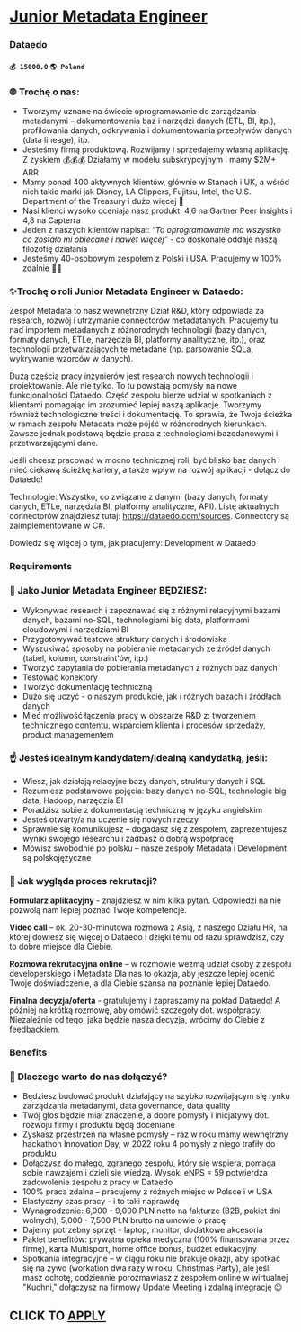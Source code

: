 # [Junior Metadata Engineer](https://www.remotewlb.com/apply/junior-metadata-engineer)  
### Dataedo  
#### `💰 15000.0` `🌎 Poland`  

### 🌐 Trochę o nas:

  * Tworzymy uznane na świecie oprogramowanie do zarządzania metadanymi – dokumentowania baz i narzędzi danych (ETL, BI, itp.), profilowania danych, odkrywania i dokumentowania przepływów danych (data lineage), itp. 
  * Jesteśmy firmą produktową. Rozwijamy i sprzedajemy własną aplikację. Z zyskiem 💰💰💰 Działamy w modelu subskrypcyjnym i mamy $2M+ ARR 
  * Mamy ponad 400 aktywnych klientów, głównie w Stanach i UK, a wśród nich takie marki jak Disney, LA Clippers, Fujitsu, Intel, the U.S. Department of the Treasury i dużo więcej 🚀 
  * Nasi klienci wysoko oceniają nasz produkt: 4,6 na Gartner Peer Insights i 4,8 na Capterra 
  * Jeden z naszych klientów napisał: _“To oprogramowanie ma wszystko co zostało mi obiecane i nawet więcej”_ \- co doskonale oddaje naszą filozofię działania 
  * Jesteśmy 40-osobowym zespołem z Polski i USA. Pracujemy w 100% zdalnie 🐱‍💻 

### ✨Trochę o roli Junior Metadata Engineer w Dataedo:

Zespół Metadata to nasz wewnętrzny Dział R&D, który odpowiada za research, rozwój i utrzymanie connectorów metadatanych. Pracujemy tu nad importem metadanych z różnorodnych technologii (bazy danych, formaty danych, ETLe, narzędzia BI, platformy analityczne, itp.), oraz technologii przetwarzających te metadane (np. parsowanie SQLa, wykrywanie wzorców w danych).

Dużą częścią pracy inżynierów jest research nowych technologii i projektowanie. Ale nie tylko. To tu powstają pomysły na nowe funkcjonalności Dataedo. Część zespołu bierze udział w spotkaniach z klientami pomagając im zrozumieć lepiej naszą aplikację. Tworzymy również technologiczne treści i dokumentację. To sprawia, że Twoja ścieżka w ramach zespołu Metadata może pójść w różnorodnych kierunkach. Zawsze jednak podstawą będzie praca z technologiami bazodanowymi i przetwarzającymi dane.

Jeśli chcesz pracować w mocno technicznej roli, być blisko baz danych i mieć ciekawą ścieżkę kariery, a także wpływ na rozwój aplikacji - dołącz do Dataedo!

Technologie: Wszystko, co związane z danymi (bazy danych, formaty danych, ETLe, narzędzia BI, platformy analityczne, API). Listę aktualnych connectorów znajdziesz tutaj: https://dataedo.com/sources. Connectory są zaimplementowane w C#.

Dowiedz się więcej o tym, jak pracujemy: Development w Dataedo

### Requirements

### 🎯 Jako Junior Metadata Engineer BĘDZIESZ:

  * Wykonywać research i zapoznawać się z różnymi relacyjnymi bazami danych, bazami no-SQL, technologiami big data, platformami cloudowymi i narzędziami BI 
  * Przygotowywać testowe struktury danych i środowiska 
  * Wyszukiwać sposoby na pobieranie metadanych ze źródeł danych (tabel, kolumn, constraint'ów, itp.) 
  * Tworzyć zapytania do pobierania metadanych z różnych baz danych 
  * Testować konektory 
  * Tworzyć dokumentację techniczną 
  * Dużo się uczyć - o naszym produkcie, jak i różnych bazach i źródłach danych
  * Mieć możliwość łączenia pracy w obszarze R&D z: tworzeniem technicznego contentu, wsparciem klienta i procesów sprzedaży, product managementem

### ☝️ Jesteś idealnym kandydatem/idealną kandydatką, jeśli:

  * Wiesz, jak działają relacyjne bazy danych, struktury danych i SQL 
  * Rozumiesz podstawowe pojęcia: bazy danych no-SQL, technologie big data, Hadoop, narzędzia BI 
  * Poradzisz sobie z dokumentacją techniczną w języku angielskim 
  * Jesteś otwarty/a na uczenie się nowych rzeczy 
  * Sprawnie się komunikujesz – dogadasz się z zespołem, zaprezentujesz wyniki swojego researchu i zadbasz o dobrą współpracę 
  * Mówisz swobodnie po polsku – nasze zespoły Metadata i Development są polskojęzyczne 

### 📅 Jak wygląda proces rekrutacji?

**Formularz aplikacyjny** \- znajdziesz w nim kilka pytań. Odpowiedzi na nie pozwolą nam lepiej poznać Twoje kompetencje.

 **Video call** – ok. 20-30-minutowa rozmowa z Asią, z naszego Działu HR, na której dowiesz się więcej o Dataedo i dzięki temu od razu sprawdzisz, czy to dobre miejsce dla Ciebie.

**Rozmowa rekrutacyjna online** – w rozmowie wezmą udział osoby z zespołu developerskiego i Metadata Dla nas to okazja, aby jeszcze lepiej ocenić Twoje doświadczenie, a dla Ciebie szansa na poznanie lepiej Dataedo.

**Finalna decyzja/oferta** \- gratulujemy i zapraszamy na pokład Dataedo! A później na krótką rozmowę, aby omówić szczegóły dot. współpracy. Niezależnie od tego, jaka będzie nasza decyzja, wrócimy do Ciebie z feedbackiem.

### Benefits

### 📝 Dlaczego warto do nas dołączyć?

  * Będziesz budować produkt działający na szybko rozwijającym się rynku zarządzania metadanymi, data governance, data quality 
  * Twój głos będzie miał znaczenie, a dobre pomysły i inicjatywy dot. rozwoju firmy i produktu będą doceniane 
  * Zyskasz przestrzeń na własne pomysły – raz w roku mamy wewnętrzny hackathon Innovation Day, w 2022 roku 4 pomysły z niego trafiły do produktu 
  * Dołączysz do małego, zgranego zespołu, który się wspiera, pomaga sobie nawzajem i dzieli się wiedzą. Wysoki eNPS = 59 potwierdza zadowolenie zespołu z pracy w Dataedo 
  * 100% praca zdalna – pracujemy z różnych miejsc w Polsce i w USA 
  * Elastyczny czas pracy - i to taki naprawdę 
  * Wynagrodzenie: 6,000 - 9,000 PLN netto na fakturze (B2B, pakiet dni wolnych), 5,000 - 7,500 PLN brutto na umowie o pracę 
  * Dajemy potrzebny sprzęt - laptop, monitor, dodatkowe akcesoria 
  * Pakiet benefitów: prywatna opieka medyczna (100% finansowana przez firmę), karta Multisport, home office bonus, budżet edukacyjny 
  * Spotkania integracyjne – w ciągu roku nie brakuje okazji, aby spotkać się na żywo (workation dwa razy w roku, Christmas Party), ale jeśli masz ochotę, codziennie porozmawiasz z zespołem online w wirtualnej "Kuchni," dołączysz na firmowy Update Meeting i zdalną integrację 😉 

  
## CLICK TO [APPLY](https://www.remotewlb.com/apply/junior-metadata-engineer)

